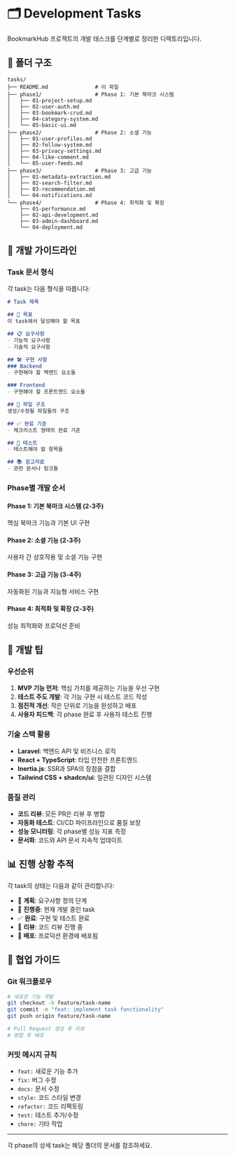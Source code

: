 # 🗂️ Development Tasks

BookmarkHub 프로젝트의 개발 태스크를 단계별로 정리한 디렉토리입니다.

## 📁 폴더 구조

```
tasks/
├── README.md               # 이 파일
├── phase1/                 # Phase 1: 기본 북마크 시스템
│   ├── 01-project-setup.md
│   ├── 02-user-auth.md
│   ├── 03-bookmark-crud.md
│   ├── 04-category-system.md
│   └── 05-basic-ui.md
├── phase2/                 # Phase 2: 소셜 기능
│   ├── 01-user-profiles.md
│   ├── 02-follow-system.md
│   ├── 03-privacy-settings.md
│   ├── 04-like-comment.md
│   └── 05-user-feeds.md
├── phase3/                 # Phase 3: 고급 기능
│   ├── 01-metadata-extraction.md
│   ├── 02-search-filter.md
│   ├── 03-recommendation.md
│   └── 04-notifications.md
└── phase4/                 # Phase 4: 최적화 및 확장
    ├── 01-performance.md
    ├── 02-api-development.md
    ├── 03-admin-dashboard.md
    └── 04-deployment.md
```

## 🎯 개발 가이드라인

### Task 문서 형식
각 task는 다음 형식을 따릅니다:

```markdown
# Task 제목

## 🎯 목표
이 task에서 달성해야 할 목표

## 📋 요구사항
- 기능적 요구사항
- 기술적 요구사항

## 🛠️ 구현 사항
### Backend
- 구현해야 할 백엔드 요소들

### Frontend
- 구현해야 할 프론트엔드 요소들

## 📁 파일 구조
생성/수정될 파일들의 구조

## ✅ 완료 기준
- 체크리스트 형태의 완료 기준

## 🧪 테스트
- 테스트해야 할 항목들

## 📚 참고자료
- 관련 문서나 링크들
```

### Phase별 개발 순서

#### Phase 1: 기본 북마크 시스템 (2-3주)
핵심 북마크 기능과 기본 UI 구현

#### Phase 2: 소셜 기능 (2-3주)
사용자 간 상호작용 및 소셜 기능 구현

#### Phase 3: 고급 기능 (3-4주)
자동화된 기능과 지능형 서비스 구현

#### Phase 4: 최적화 및 확장 (2-3주)
성능 최적화와 프로덕션 준비

## 🔧 개발 팁

### 우선순위
1. **MVP 기능 먼저**: 핵심 가치를 제공하는 기능을 우선 구현
2. **테스트 주도 개발**: 각 기능 구현 시 테스트 코드 작성
3. **점진적 개선**: 작은 단위로 기능을 완성하고 배포
4. **사용자 피드백**: 각 phase 완료 후 사용자 테스트 진행

### 기술 스택 활용
- **Laravel**: 백엔드 API 및 비즈니스 로직
- **React + TypeScript**: 타입 안전한 프론트엔드
- **Inertia.js**: SSR과 SPA의 장점을 결합
- **Tailwind CSS + shadcn/ui**: 일관된 디자인 시스템

### 품질 관리
- **코드 리뷰**: 모든 PR은 리뷰 후 병합
- **자동화 테스트**: CI/CD 파이프라인으로 품질 보장
- **성능 모니터링**: 각 phase별 성능 지표 측정
- **문서화**: 코드와 API 문서 지속적 업데이트

## 📊 진행 상황 추적

각 task의 상태는 다음과 같이 관리합니다:

- 📝 **계획**: 요구사항 정의 단계
- 🚧 **진행중**: 현재 개발 중인 task
- ✅ **완료**: 구현 및 테스트 완료
- 🔄 **리뷰**: 코드 리뷰 진행 중
- 🚀 **배포**: 프로덕션 환경에 배포됨

## 🤝 협업 가이드

### Git 워크플로우
```bash
# 새로운 기능 개발
git checkout -b feature/task-name
git commit -m "feat: implement task functionality"
git push origin feature/task-name

# Pull Request 생성 후 리뷰
# 병합 후 배포
```

### 커밋 메시지 규칙
- `feat:` 새로운 기능 추가
- `fix:` 버그 수정
- `docs:` 문서 수정
- `style:` 코드 스타일 변경
- `refactor:` 코드 리팩토링
- `test:` 테스트 추가/수정
- `chore:` 기타 작업

---

각 phase의 상세 task는 해당 폴더의 문서를 참조하세요.
